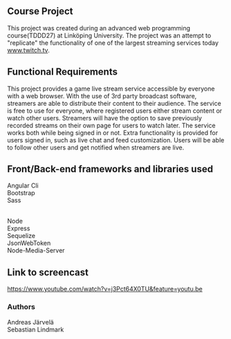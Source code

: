 ## Course Project
This project was created during an advanced web programming course(TDDD27) at Linköping University. The project was an attempt to "replicate" the functionality of one of the largest streaming services today www.twitch.tv.

## Functional Requirements

This project provides a game live stream service accessible by everyone with a web browser.  With the use of 3rd party
broadcast software, streamers are able to distribute their content to their audience. The service is free to use for
everyone, where registered users either stream content or watch other users. Streamers will have the option to save previously
recorded streams on their own page for users to watch later. The service works both while being signed in or not. Extra functionality 
is provided for users signed in, such as live chat and feed customization. Users will be able to follow other users and get notified
when streamers are live.

## Front/Back-end frameworks and libraries used
Angular Cli<br />
Bootstrap<br />
Sass<br />

<br />
Node<br />
Express<br />
Sequelize<br />
JsonWebToken<br />
Node-Media-Server<br />

## Link to screencast
https://www.youtube.com/watch?v=j3Pct64X0TU&feature=youtu.be

### Authors 
Andreas Järvelä<br />
Sebastian Lindmark
